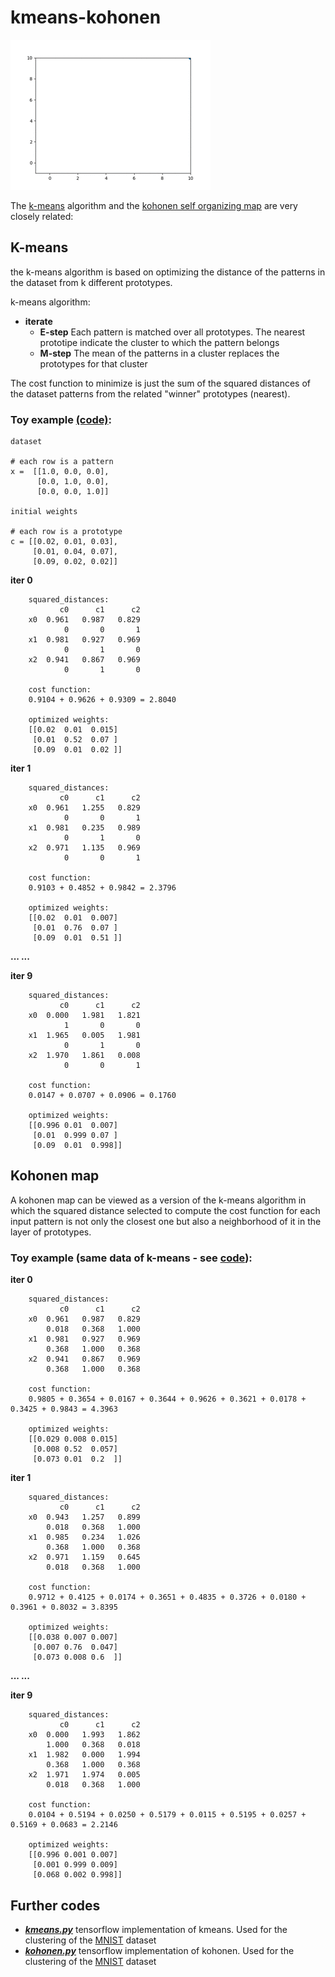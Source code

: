 # kmeans-kohonen 
![](som.gif)

The [k-means](https://goo.gl/6qvLx2) algorithm and the [kohonen self organizing map](https://goo.gl/8bNsh) are very closely related:

## K-means
the k-means algorithm is based on optimizing the distance of the patterns in the dataset from k different prototypes.

k-means algorithm:
* **iterate**
  * **E-step** Each pattern is matched over all prototypes. The nearest prototipe indicate the cluster to which the pattern belongs 
  * **M-step** The mean of the patterns in a cluster replaces the prototypes for that cluster 

The cost function to minimize is just the sum of the squared distances of the dataset patterns from the related "winner" prototypes (nearest).

### Toy example [(code)](kmeans-toy.py):

    dataset
    
    # each row is a pattern 
    x =  [[1.0, 0.0, 0.0],
          [0.0, 1.0, 0.0],
          [0.0, 0.0, 1.0]]
           
    initial weights
    
    # each row is a prototype 
    c = [[0.02, 0.01, 0.03],
         [0.01, 0.04, 0.07],
         [0.09, 0.02, 0.02]]


**iter 0**
		
		squared_distances:
			   c0	   c1	   c2
		x0	0.961	0.987	0.829	
			    0	    0	    1	
		x1	0.981	0.927	0.969	
			    0	    1	    0	
		x2	0.941	0.867	0.969	
			    0	    1	    0	
		
		cost function:
		0.9104 + 0.9626 + 0.9309 = 2.8040
		
		optimized weights:
		[[0.02  0.01  0.015]
		 [0.01  0.52  0.07 ]
		 [0.09  0.01  0.02 ]]
		
**iter 1**
		
		squared_distances:
			   c0	   c1	   c2
		x0	0.961	1.255	0.829	
			    0	    0	    1	
		x1	0.981	0.235	0.989	
			    0	    1	    0	
		x2	0.971	1.135	0.969	
			    0	    0	    1	
		
		cost function:
		0.9103 + 0.4852 + 0.9842 = 2.3796
		
		optimized weights:
		[[0.02  0.01  0.007]
		 [0.01  0.76  0.07 ]
		 [0.09  0.01  0.51 ]]
		
**... ...**

**iter 9**
		
		squared_distances:
			   c0	   c1	   c2
		x0	0.000	1.981	1.821	
			    1	    0	    0	
		x1	1.965	0.005	1.981	
			    0	    1	    0	
		x2	1.970	1.861	0.008	
			    0	    0	    1	
		
		cost function:
		0.0147 + 0.0707 + 0.0906 = 0.1760
		
		optimized weights:
		[[0.996 0.01  0.007]
		 [0.01  0.999 0.07 ]
		 [0.09  0.01  0.998]]

## Kohonen map 
A kohonen map can be viewed as a version of the k-means algorithm in which the squared distance selected to compute the cost function for each input pattern is not only the closest one but also a neighborhood of it in the layer of prototypes.


### Toy example (same data of k-means - see [code](kmeans-toy.py)):
**iter 0**
		
		squared_distances:
			   c0	   c1	   c2
		x0	0.961	0.987	0.829	
			0.018	0.368	1.000	
		x1	0.981	0.927	0.969	
			0.368	1.000	0.368	
		x2	0.941	0.867	0.969	
			0.368	1.000	0.368	
		
		cost function:
		0.9805 + 0.3654 + 0.0167 + 0.3644 + 0.9626 + 0.3621 + 0.0178 + 0.3425 + 0.9843 = 4.3963
		
		optimized weights:
		[[0.029 0.008 0.015]
		 [0.008 0.52  0.057]
		 [0.073 0.01  0.2  ]]
		
 **iter 1**
		
		squared_distances:
			   c0	   c1	   c2
		x0	0.943	1.257	0.899	
			0.018	0.368	1.000	
		x1	0.985	0.234	1.026	
			0.368	1.000	0.368	
		x2	0.971	1.159	0.645	
			0.018	0.368	1.000	
		
		cost function:
		0.9712 + 0.4125 + 0.0174 + 0.3651 + 0.4835 + 0.3726 + 0.0180 + 0.3961 + 0.8032 = 3.8395
		
		optimized weights:
		[[0.038 0.007 0.007]
		 [0.007 0.76  0.047]
		 [0.073 0.008 0.6  ]]
		
**... ...**
		
**iter 9**
		
		squared_distances:
			   c0	   c1	   c2
		x0	0.000	1.993	1.862	
			1.000	0.368	0.018	
		x1	1.982	0.000	1.994	
			0.368	1.000	0.368	
		x2	1.971	1.974	0.005	
			0.018	0.368	1.000	
		
		cost function:
		0.0104 + 0.5194 + 0.0250 + 0.5179 + 0.0115 + 0.5195 + 0.0257 + 0.5169 + 0.0683 = 2.2146
		
		optimized weights:
		[[0.996 0.001 0.007]
		 [0.001 0.999 0.009]
		 [0.068 0.002 0.998]]
			


## Further codes 
* ***[kmeans.py](algs/kmeans.py)*** tensorflow implementation of kmeans. Used for the clustering of the [MNIST](https://en.wikipedia.org/wiki/MNIST_database) dataset
* ***[kohonen.py](algs/kohonen.py)*** tensorflow implementation of kohonen. Used for the clustering of the [MNIST](https://en.wikipedia.org/wiki/MNIST_database) dataset

